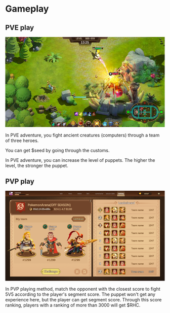 # Gameplay

## PVE play

![](../.gitbook/assets/PVE.jpg)

In PVE adventure, you fight ancient creatures (computers) through a team of three heroes.

You can get $seed by going through the customs.

In PVE adventure, you can increase the level of puppets. The higher the level, the stronger the puppet.

## PVP play

![](../.gitbook/assets/PVP.png)

In PVP playing method, match the opponent with the closest score to fight 5V5 according to the player's segment score. The puppet won't get any experience here, but the player can get segment score. Through this score ranking, players with a ranking of more than 3000 will get $RHC.
